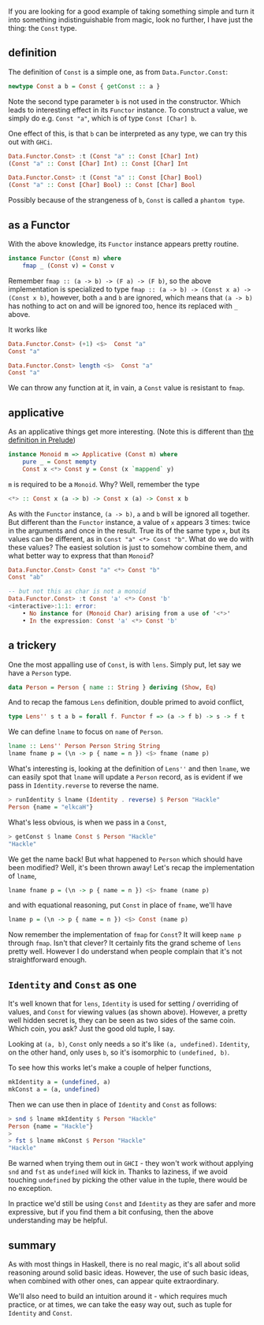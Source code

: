 If you are looking for a good example of taking something simple and turn it into something indistinguishable from magic, look no further, I have just the thing: the `Const` type.

## definition

The definition of `Const` is a simple one, as from `Data.Functor.Const`:

```haskell
newtype Const a b = Const { getConst :: a }
```

Note the second type parameter `b` is not used in the constructor. Which leads to interesting effect in its `Functor` instance. To construct a value, we simply do e.g. `Const "a"`, which is of type `Const [Char] b`. 

One effect of this, is that `b` can be interpreted as any type, we can try this out with `GHCi`.

```haskell
Data.Functor.Const> :t (Const "a" :: Const [Char] Int)
(Const "a" :: Const [Char] Int) :: Const [Char] Int

Data.Functor.Const> :t (Const "a" :: Const [Char] Bool)
(Const "a" :: Const [Char] Bool) :: Const [Char] Bool
```

Possibly because of the strangeness of `b`, `Const` is called a `phantom type`.

## as a Functor

With the above knowledge, its `Functor` instance appears pretty routine.

```haskell
instance Functor (Const m) where
    fmap _ (Const v) = Const v
```

Remember `fmap :: (a -> b) -> (F a) -> (F b)`, so the above implementation is specialized to type `fmap :: (a -> b) -> (Const x a) -> (Const x b)`, however, both `a` and `b` are ignored, which means that `(a -> b)` has nothing to act on and will be ignored too, hence its replaced with `_` above.

It works like 

```haskell
Data.Functor.Const> (+1) <$>  Const "a"
Const "a"

Data.Functor.Const> length <$>  Const "a"
Const "a"
```

We can throw any function at it, in vain, a `Const` value is resistant to `fmap`.

## applicative

As an applicative things get more interesting. (Note this is different than [the definition in Prelude](http://hackage.haskell.org/package/base-4.12.0.0/docs/src/Data.Functor.Const.html#line-82))

```haskell
instance Monoid m => Applicative (Const m) where
    pure _ = Const mempty
    Const x <*> Const y = Const (x `mappend` y)
```

`m` is required to be a `Monoid`. Why? Well, remember the type

```haskell
<*> :: Const x (a -> b) -> Const x (a) -> Const x b
```

As with the `Functor` instance, `(a -> b)`, `a` and `b` will be ignored all together. But different than the `Functor` instance, a value of `x` appears 3 times: twice in the arguments and once in the result. True its of the same type `x`, but its values can be different, as in `Const "a" <*> Const "b"`. What do we do with these values? The easiest solution is just to somehow combine them, and what better way to express that than `Monoid`?

```haskell
Data.Functor.Const> Const "a" <*> Const "b"
Const "ab"

-- but not this as char is not a monoid
Data.Functor.Const> :t Const 'a' <*> Const 'b'
<interactive>:1:1: error:
    • No instance for (Monoid Char) arising from a use of '<*>'
    • In the expression: Const 'a' <*> Const 'b'
```

## a trickery

One the most appalling use of `Const`, is with `lens`. Simply put, let say we have a `Person` type.

```haskell
data Person = Person { name :: String } deriving (Show, Eq)
```

And to recap the famous `Lens` definition, double primed to avoid conflict,

```haskell
type Lens'' s t a b = forall f. Functor f => (a -> f b) -> s -> f t
```

We can define `lname` to focus on `name` of `Person`.

```haskell
lname :: Lens'' Person Person String String
lname fname p = (\n -> p { name = n }) <$> fname (name p)
```

What's interesting is, looking at the definition of `Lens''` and then `lname`, we can easily spot that `lname` will update a `Person` record, as is evident if we pass in `Identity.reverse` to reverse the name.

```haskell
> runIdentity $ lname (Identity . reverse) $ Person "Hackle"
Person {name = "elkcaH"}
```

What's less obvious, is when we pass in a `Const`,

```haskell
> getConst $ lname Const $ Person "Hackle"
"Hackle"
```

We get the name back! But what happened to `Person` which should have been modified? Well, it's been thrown away! Let's recap the implementation of `lname`,

```haskell
lname fname p = (\n -> p { name = n }) <$> fname (name p)
```

and with equational reasoning, put `Const` in place of `fname`, we'll have

```haskell
lname p = (\n -> p { name = n }) <$> Const (name p)
```

Now remember the implementation of `fmap` for `Const`? It will keep `name p` through `fmap`. Isn't that clever? It certainly fits the grand scheme of `lens` pretty well. However I do understand when people complain that it's not straightforward enough.

## `Identity` and `Const` as one

It's well known that for `lens`, `Identity` is used for setting / overriding of values, and `Const` for viewing values (as shown above). However, a pretty well hidden secret is, they can be seen as two sides of the same coin. Which coin, you ask? Just the good old tuple, I say.

Looking at `(a, b)`, `Const` only needs `a` so it's like `(a, undefined)`. `Identity`, on the other hand, only uses `b`, so it's isomorphic to `(undefined, b)`.

To see how this works let's make a couple of helper functions,

```haskell
mkIdentity a = (undefined, a)
mkConst a = (a, undefined)
```

Then we can use then in place of `Identity` and `Const` as follows:

```haskell
> snd $ lname mkIdentity $ Person "Hackle"
Person {name = "Hackle"}
>
> fst $ lname mkConst $ Person "Hackle"
"Hackle"
```

Be warned when trying them out in `GHCI` - they won't work without applying `snd` and `fst` as `undefined` will kick in. Thanks to laziness, if we avoid touching `undefined` by picking the other value in the tuple, there would be no exception.

In practice we'd still be using `Const` and `Identity` as they are safer and more expressive, but if you find them a bit confusing, then the above understanding may be helpful.

## summary
As with most things in Haskell, there is no real magic, it's all about solid reasoning around solid basic ideas. However, the use of such basic ideas, when combined with other ones, can appear quite extraordinary.

We'll also need to build an intuition around it - which requires much practice, or at times, we can take the easy way out, such as tuple for `Identity` and `Const`.

